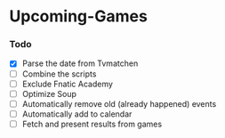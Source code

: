 # Upcoming-Games

### Todo

- [x] Parse the date from Tvmatchen
- [ ] Combine the scripts
- [ ] Exclude Fnatic Academy
- [ ] Optimize Soup
- [ ] Automatically remove old (already happened) events
- [ ] Automatically add to calendar
- [ ] Fetch and present results from games
